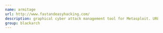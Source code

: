 ```yaml
---
name: armitage
url: http://www.fastandeasyhacking.com/
description: graphical cyber attack management tool for Metasploit. URL : http://www.fastandeasyhacking.com/ Groups : blackarch blackarch-exploitation blackarch-automation
group: blackarch
---
```

